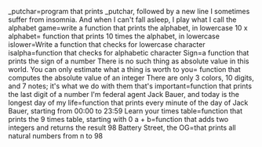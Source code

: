  _putchar=program that prints _putchar, followed by a new line
I sometimes suffer from insomnia. And when I can't fall asleep, I play what I call the alphabet game=write a function that prints the alphabet, in lowercase
10 x alphabet= function that prints 10 times the alphabet, in lowercase
islower=Write a function that checks for lowercase character
isalpha=function that checks for alphabetic character
Sign=a function that prints the sign of a number
There is no such thing as absolute value in this world. You can only estimate what a thing is worth to you= function that computes the absolute value of an integer
There are only 3 colors, 10 digits, and 7 notes; it's what we do with them that's important=function that prints the last digit of a number
I'm federal agent Jack Bauer, and today is the longest day of my life=function that prints every minute of the day of Jack Bauer, starting from 00:00 to 23:59
Learn your times table=function that prints the 9 times table, starting with 0
a + b=function that adds two integers and returns the result
98 Battery Street, the OG=that prints all natural numbers from n to 98

